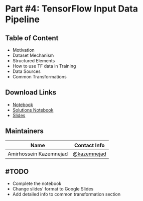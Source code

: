 # Part #4: TensorFlow Input Data Pipeline
## Table of Content
- Motivation
- Dataset Mechanism
- Structured Elements
- How to use TF data in Training
- Data Sources
- Common Transformations

## Download Links
- [Notebook](https://github.com/iust-deep-learning/tensorflow-2-tutorial/blob/master/part_05_tf_data/notebook.ipynb)
- [Solutions Notebook](https://github.com/iust-deep-learning/tensorflow-2-tutorial/blob/master/part_05_tf_data/solutions.ipynb)
- [Slides](https://github.com/iust-deep-learning/tensorflow-2-tutorial/blob/master/part_05_tf_data/slides.pdf)

## Maintainers
| Name         | Contact Info    |
| ------------- |:-------------:|
| Amirhossein Kazemnejad      | [@kazemnejad](https://github.com/kazemnejad) |

## #TODO
- Complete the notebook
- Change slides' format to Google Slides
- Add detailed info to common transformation section
